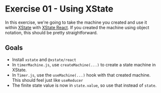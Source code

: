 # Exercise 01 - Using XState

In this exercise, we're going to take the machine you created and use it within [XState](https://xstate.js.org/docs) with [XState React](https://xstate.js.org/docs/packages/xstate-react/). If you created the machine using object notation, this should be pretty straightforward.

## Goals

- Install `xstate` and `@xstate/react`
- In `timerMachine.js`, use `createMachine(...)` to create a state machine in XState.
- In `Timer.js`, use the `useMachine(...)` hook with that created machine. This should feel just like `useReducer`
- The finite state value is now in `state.value`, so use that instead of `state`.
